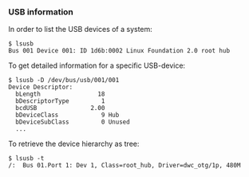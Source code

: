 ### USB information

In order to list the USB devices of a system:

```
$ lsusb
Bus 001 Device 001: ID 1d6b:0002 Linux Foundation 2.0 root hub
```

To get detailed information for a specific USB-device:

```
$ lsusb -D /dev/bus/usb/001/001
Device Descriptor:
  bLength                18
  bDescriptorType         1
  bcdUSB               2.00
  bDeviceClass            9 Hub
  bDeviceSubClass         0 Unused
  ...
```

To retrieve the device hierarchy as tree:

```
$ lsusb -t
/:  Bus 01.Port 1: Dev 1, Class=root_hub, Driver=dwc_otg/1p, 480M
```
